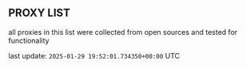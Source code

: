 ## PROXY LIST

all proxies in this list were collected from open sources and tested for functionality

last update: `2025-01-29 19:52:01.734350+00:00` UTC